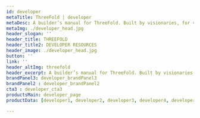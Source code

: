 ```yaml
---
id: developer
metaTitle: ThreeFold | developer
metaDesc: A builder’s manual for ThreeFold. Built by visionaries, for visionaries.
metaImg: ./developer_head.jpg
header_slogan: '' 
header_title: THREEFOLD
header_title2: DEVELOPER RESOURCES
header_image: ./developer_head.jpg
button: ''
link: ''
header_altImg: threefold
header_excerpt: A builder’s manual for ThreeFold. Built by visionaries, for visionaries.
brandPanel3: developer_brandPanel3
brandPanel2 : developer_brandPanel2
cta3 : developer_cta3
productsMain: developer_page
productData: [developer1, developer2, developer3, developer4, developer5, developer6]

---
```

